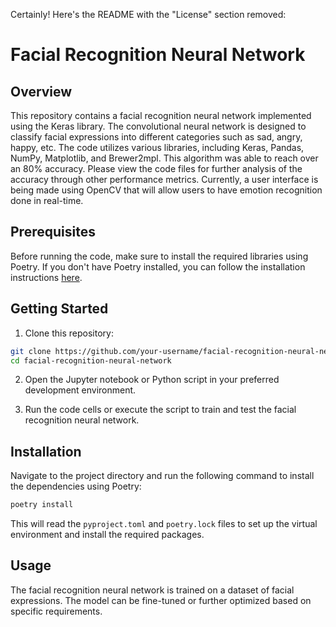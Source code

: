 Certainly! Here's the README with the "License" section removed:

# Facial Recognition Neural Network

## Overview

This repository contains a facial recognition neural network implemented using the Keras library. The convolutional neural network is designed to classify facial expressions into different categories such as sad, angry, happy, etc. The code utilizes various libraries, including Keras, Pandas, NumPy, Matplotlib, and Brewer2mpl. This algorithm was able to reach over an 80% accuracy. Please view the code files for further analysis of the accuracy through other performance metrics. Currently, a user interface is being made using OpenCV that will allow users to have emotion recognition done in real-time. 

## Prerequisites

Before running the code, make sure to install the required libraries using Poetry. If you don't have Poetry installed, you can follow the installation instructions [here](https://python-poetry.org/docs/).

## Getting Started

1. Clone this repository:

```bash
git clone https://github.com/your-username/facial-recognition-neural-network.git
cd facial-recognition-neural-network
```

2. Open the Jupyter notebook or Python script in your preferred development environment.

3. Run the code cells or execute the script to train and test the facial recognition neural network.

## Installation

Navigate to the project directory and run the following command to install the dependencies using Poetry:

```bash
poetry install
```

This will read the `pyproject.toml` and `poetry.lock` files to set up the virtual environment and install the required packages.

## Usage

The facial recognition neural network is trained on a dataset of facial expressions. The model can be fine-tuned or further optimized based on specific requirements.
